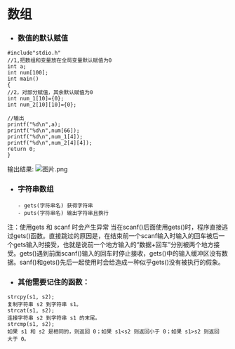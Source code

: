 # 数组
 - ### 数值的默认赋值
```
#include"stdio.h"
//1,把数组和变量放在全局变量默认赋值为0
int a;
int num[100];
int main()
{
//2，对部分赋值，其余默认赋值为0
int num_1[10]={0};
int num_2[10][10]={0};

//输出
printf("%d\n",a);
printf("%d\n",num[66]);
printf("%d\n",num_1[4]);
printf("%d\n",num_2[4][4]);
return 0;
}
```
输出结果:
![图片.png](https://upload-images.jianshu.io/upload_images/19970418-20f44641202c4bfe.png?imageMogr2/auto-orient/strip%7CimageView2/2/w/1240)

 - ### 字符串数组
       - gets(字符串名) 获得字符串
       - puts(字符串名) 输出字符串且换行
注：使用gets 和 scanf 时会产生异常
  当在scanf()后面使用gets()时，程序直接逃过gets()函数。直接跳过的原因是，在结束前一个scanf输入时输入的回车被后一个gets输入时接受，也就是说前一个地方输入的“数据+回车”分别被两个地方接受。gets()遇到前面scanf()输入的回车时停止接收，gets()中的输入缓冲区没有数据。sanf()和gets()先后一起使用时会给造成一种似乎gets()没有被执行的假象。
<br>

- ### 其他需要记住的函数：
```
strcpy(s1, s2);
复制字符串 s2 到字符串 s1。
strcat(s1, s2);
连接字符串 s2 到字符串 s1 的末尾。
strcmp(s1, s2);
如果 s1 和 s2 是相同的，则返回 0；如果 s1<s2 则返回小于 0；如果 s1>s2 则返回
大于 0。
```
